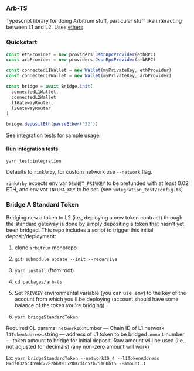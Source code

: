 ### Arb-TS

Typescript library for doing Arbitrum stuff, particular stuff like interacting between L1 and L2. Uses [ethers](https://docs.ethers.io/v5/single-page/).

### Quickstart

```ts
const ethProvider = new providers.JsonRpcProvider(ethRPC)
const arbProvider = new providers.JsonRpcProvider(arbRPC)

const connectedL1Wallet = new Wallet(myPrivateKey, ethProvider)
const connectedL2Wallet = new Wallet(myPrivateKey, arbProvider)

const bridge = await Bridge.init(
  connectedL1Wallet,
  connectedL2Wallet
  l1GatewayRouter,
  l2GatewayRouter
)

bridge.depositEth(parseEther('32'))
```

See [integration tests](https://github.com/OffchainLabs/arbitrum/blob/develop/packages/arb-ts/integration_test/arb-bridge.test.ts) for sample usage.

#### Run Integration tests

`yarn test:integration`

Defaults to `rinkArby`, for custom network use `--network` flag.

`rinkArby` expects env var `DEVNET_PRIVKEY` to be prefunded with at least 0.02 ETH, and env var `INFURA_KEY` to be set.
(see `integration_test/config.ts`)

### Bridge A Standard Token

Bridging new a token to L2 (i.e., deploying a new token contract) through the standard gateway is done by simply depositing a token that hasn't yet been bridged. This repo includes a script to trigger this initial deposit/deployment:

1. clone `arbitrum` monorepo

1. `git submodule update --init --recursive`

1. `yarn install` (from root)

1. `cd packages/arb-ts`

1. Set `PRIVKEY` environmental variable (you can use .env) to the key of the account from which you'll be deploying (account should have some balance of the token you're bridging).

1. `yarn bridgeStandardToken`

Required CL params:
`networkID`:number — Chain ID of L1 network
`l1TokenAddress`:string — address of L1 token to be bridged
`amount`:number — token amount to bridge for initial deposit. Raw amount will be used (i.e., not adjusted for decimals) (any non-zero amount will work)

Ex:
`yarn bridgeStandardToken --networkID 4 --l1TokenAddress 0xdf032bc4b9dc2782bb09352007d4c57b75160b15 --amount 3`

